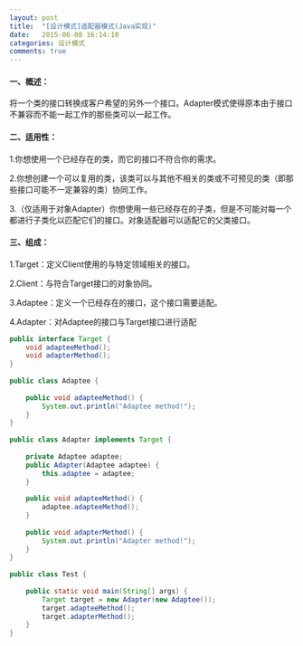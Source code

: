 ```yaml
---
layout: post
title:  "[设计模式]适配器模式(Java实现)"
date:   2015-06-08 16:14:10
categories: 设计模式
comments: true
---
```


#### 一、概述：
将一个类的接口转换成客户希望的另外一个接口。Adapter模式使得原本由于接口不兼容而不能一起工作的那些类可以一起工作。

#### 二、适用性：
1.你想使用一个已经存在的类，而它的接口不符合你的需求。

2.你想创建一个可以复用的类，该类可以与其他不相关的类或不可预见的类（即那些接口可能不一定兼容的类）协同工作。

3.（仅适用于对象Adapter）你想使用一些已经存在的子类，但是不可能对每一个都进行子类化以匹配它们的接口。对象适配器可以适配它的父类接口。

#### 三、组成：
1.Target：定义Client使用的与特定领域相关的接口。

2.Client：与符合Target接口的对象协同。

3.Adaptee：定义一个已经存在的接口，这个接口需要适配。

4.Adapter：对Adaptee的接口与Target接口进行适配

```java
public interface Target {  
    void adapteeMethod();     
    void adapterMethod();  
}  
  
public class Adaptee {  
  
    public void adapteeMethod() {  
        System.out.println("Adaptee method!");  
    }  
}  
  
public class Adapter implements Target {  
  
    private Adaptee adaptee;      
    public Adapter(Adaptee adaptee) {  
        this.adaptee = adaptee;  
    }  
  
    public void adapteeMethod() {  
        adaptee.adapteeMethod();  
    }  
  
    public void adapterMethod() {  
        System.out.println("Adapter method!");  
    }  
}  
  
public class Test {  
  
    public static void main(String[] args) {  
        Target target = new Adapter(new Adaptee());  
        target.adapteeMethod();         
        target.adapterMethod();  
    }  
}  
```
